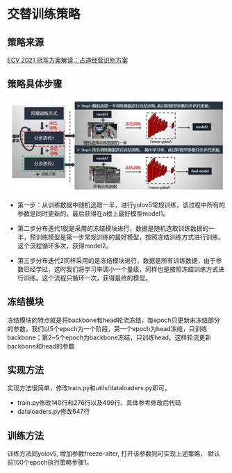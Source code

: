 # 交替训练策略
## 策略来源
[ECV 2021 冠军方案解读：占道经营识别方案](https://mp.weixin.qq.com/s/e07eRbNAkoDVRs7Q-rV0TA)

## 策略具体步骤
![策略步骤](/assets/640.jpeg "策略步骤")
- 第一步：从训练数据中随机选取一半，进行yolov5常规训练，该过程中所有的参数是同时更新的。最后获得在a榜上最好模型model1。

- 第二步分布迭代1就是采用的冻结模块进行，数据是随机选取训练数据的一半，预训练模型是第一步常规训练的最好模型，按照冻结训练方式进行训练。这个流程循环多次，获得model2。

- 第三步分布迭代2同样采用的是冻结模块进行，数据是所有训练数据，由于参数已经学过，这时我们将学习率调小一个量级，同样也是按照冻结训练方式进行训练。这个流程只循环一次，获得最终的模型。

## 冻结模块
冻结模块的特点就是将backbone和head轮流冻结，每epoch只更新未冻结部分的参数。我们以5个epoch为一个阶段，第一个epoch为head冻结，只训练backbone；第2~5个epoch为backbone冻结，只训练head。这样轮流更新backbone和head的参数

## 实现方法
实现方法很简单，修改train.py和utils/dataloaders.py即可。
- train.py修改140行和276行以及499行，具体参考修改后代码
- dataloaders.py修改647行

## 训练方法
训练方法同yolov5, 增加参数freeze-alter, 打开该参数则可实现上述策略， 默认前100个epoch执行策略步骤1。